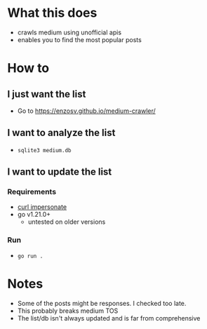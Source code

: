 # What this does

- crawls medium using unofficial apis
- enables you to find the most popular posts

# How to

## I just want the list

- Go to https://enzosv.github.io/medium-crawler/

## I want to analyze the list

- `sqlite3 medium.db`

## I want to update the list

### Requirements

- [curl impersonate](https://github.com/lwthiker/curl-impersonate)
- go v1.21.0+
  - untested on older versions

### Run

- `go run .`

# Notes

- Some of the posts might be responses. I checked too late.
- This probably breaks medium TOS
- The list/db isn't always updated and is far from comprehensive
